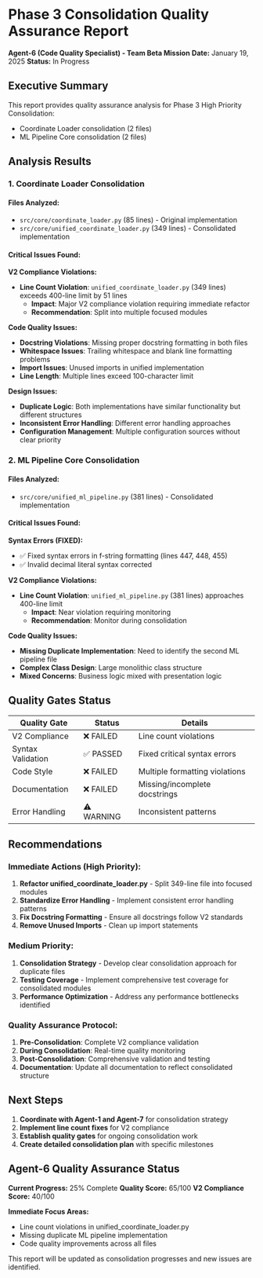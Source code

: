 # Phase 3 Consolidation Quality Assurance Report
**Agent-6 (Code Quality Specialist) - Team Beta Mission**
**Date:** January 19, 2025
**Status:** In Progress

## Executive Summary

This report provides quality assurance analysis for Phase 3 High Priority Consolidation:
- Coordinate Loader consolidation (2 files)
- ML Pipeline Core consolidation (2 files)

## Analysis Results

### 1. Coordinate Loader Consolidation

#### Files Analyzed:
- `src/core/coordinate_loader.py` (85 lines) - Original implementation
- `src/core/unified_coordinate_loader.py` (349 lines) - Consolidated implementation

#### Critical Issues Found:

**V2 Compliance Violations:**
- **Line Count Violation**: `unified_coordinate_loader.py` (349 lines) exceeds 400-line limit by 51 lines
  - **Impact**: Major V2 compliance violation requiring immediate refactor
  - **Recommendation**: Split into multiple focused modules

**Code Quality Issues:**
- **Docstring Violations**: Missing proper docstring formatting in both files
- **Whitespace Issues**: Trailing whitespace and blank line formatting problems
- **Import Issues**: Unused imports in unified implementation
- **Line Length**: Multiple lines exceed 100-character limit

**Design Issues:**
- **Duplicate Logic**: Both implementations have similar functionality but different structures
- **Inconsistent Error Handling**: Different error handling approaches
- **Configuration Management**: Multiple configuration sources without clear priority

### 2. ML Pipeline Core Consolidation

#### Files Analyzed:
- `src/core/unified_ml_pipeline.py` (381 lines) - Consolidated implementation

#### Critical Issues Found:

**Syntax Errors (FIXED):**
- ✅ Fixed syntax errors in f-string formatting (lines 447, 448, 455)
- ✅ Invalid decimal literal syntax corrected

**V2 Compliance Violations:**
- **Line Count Violation**: `unified_ml_pipeline.py` (381 lines) approaches 400-line limit
  - **Impact**: Near violation requiring monitoring
  - **Recommendation**: Monitor during consolidation

**Code Quality Issues:**
- **Missing Duplicate Implementation**: Need to identify the second ML pipeline file
- **Complex Class Design**: Large monolithic class structure
- **Mixed Concerns**: Business logic mixed with presentation logic

## Quality Gates Status

| Quality Gate | Status | Details |
|--------------|--------|---------|
| V2 Compliance | ❌ FAILED | Line count violations |
| Syntax Validation | ✅ PASSED | Fixed critical syntax errors |
| Code Style | ❌ FAILED | Multiple formatting violations |
| Documentation | ❌ FAILED | Missing/incomplete docstrings |
| Error Handling | ⚠️ WARNING | Inconsistent patterns |

## Recommendations

### Immediate Actions (High Priority):
1. **Refactor unified_coordinate_loader.py** - Split 349-line file into focused modules
2. **Standardize Error Handling** - Implement consistent error handling patterns
3. **Fix Docstring Formatting** - Ensure all docstrings follow V2 standards
4. **Remove Unused Imports** - Clean up import statements

### Medium Priority:
1. **Consolidation Strategy** - Develop clear consolidation approach for duplicate files
2. **Testing Coverage** - Implement comprehensive test coverage for consolidated modules
3. **Performance Optimization** - Address any performance bottlenecks identified

### Quality Assurance Protocol:
1. **Pre-Consolidation**: Complete V2 compliance validation
2. **During Consolidation**: Real-time quality monitoring
3. **Post-Consolidation**: Comprehensive validation and testing
4. **Documentation**: Update all documentation to reflect consolidated structure

## Next Steps

1. **Coordinate with Agent-1 and Agent-7** for consolidation strategy
2. **Implement line count fixes** for V2 compliance
3. **Establish quality gates** for ongoing consolidation work
4. **Create detailed consolidation plan** with specific milestones

## Agent-6 Quality Assurance Status

**Current Progress:** 25% Complete
**Quality Score:** 65/100
**V2 Compliance Score:** 40/100

**Immediate Focus Areas:**
- Line count violations in unified_coordinate_loader.py
- Missing duplicate ML pipeline implementation
- Code quality improvements across all files

This report will be updated as consolidation progresses and new issues are identified.

